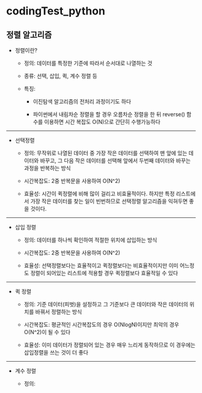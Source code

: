 # codingTest_python

## 정렬 알고리즘





* 정렬이란?

  * 정의: 데이터를 특정한 기준에 따라서 순서대로 나열하는 것
  
  * 종류: 선택, 삽입, 퀵, 계수 정렬 등
  
  * 특징:
  
    * 이진탐색 알고리즘의 전처리 과정이기도 하다
    
    * 파이썬에서 내림차순 정렬을 할 경우 오름차순 정렬을 한 뒤 
      reverse() 함수를 이용하면 시간 복잡도 O(N)으로 간단히 수행가능하다
    
    
-----------------------------------------------------


* 선택정렬

  * 정의: 무작위로 나열된 데이터 중 가장 작은 데이터를 선택하여 맨 앞에 있는 데이터와 바꾸고, 
          그 다음 작은 데이터를 선택해 앞에서 두번째 데이터와 바꾸는 과정을 반복하는 방식
          
  * 시간복잡도: 2중 반복문을 사용하여 O(N^2)
  
  * 효율성: 시간이 퀵정렬에 비해 많이 걸리고 비효율적이다. 
           하지만 특정 리스트에서 가장 작은 데이터를 찾는 일이 빈번하므로 선택정렬 알고리즘을 익혀두면 좋을 것이다.
           
           
------------------------------------------------------


* 삽입 정렬

  * 정의: 데이터를 하나씩 확인하여 적절한 위치에 삽입하는 방식
  
  * 시간복잡도: 2중 반복문을 사용하여 O(N^2)
               
  * 효율성: 선택정렬보다는 효율적이고 퀵정렬보다는 비효율적이지만
           이미 어느정도 정렬이 되어있는 리스트에 적용할 경우 퀵정렬보다 효율적일 수 있다
           
           
-------------------------------------------------------


* 퀵 정렬

  * 정의: 기준 데이터(피벗)을 설정하고 그 기준보다 큰 데이터와 작은 데이터의 위치를 바꿔서 정렬하는 방식
  
  * 시간복잡도: 평균적인 시간복잡도의 경우 O(NlogN)이지만 최악의 경우 O(N^2)이 될 수 있다
  
  * 효율성: 이미 데이터가 정렬되어 있는 경우 매우 느리게 동작하므로 이 경우에는 삽입정렬을 쓰는 것이 더 좋다
  
  
 
--------------------------------------------------------


* 계수 정렬

  * 정의: 
